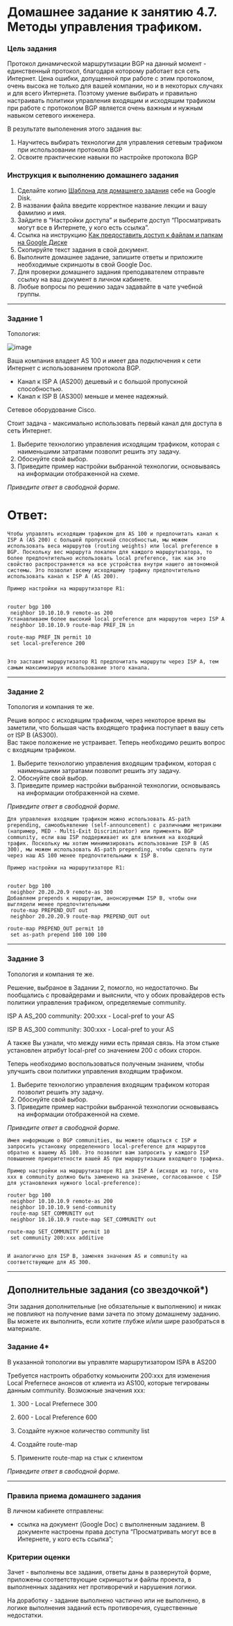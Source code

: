 # Домашнее задание к занятию 4.7. Методы управления трафиком.

### Цель задания

Протокол динамической маршрутизации BGP на данный момент - единственный протокол, благодаря которому работает вся сеть Интернет. Цена ошибки, допущенной при работе с этим протоколом, очень высока не только для вашей компании, но и в некоторых случаях и для всего Интернета. Поэтому умение выбирать и правильно настраивать политики управления входящим и исходящим трафиком при работе с протоколом BGP является очень важным и нужным навыком сетевого инженера.

В результате выполенения этого задания вы:
1. Научитесь выбирать технологии для управления сетевым трафиком при использовании протокола BGP
2. Освоите практические навыки по настройке протокола BGP

### Инструкция к выполнению домашнего задания

1. Сделайте копию [Шаблона для домашнего задания](https://docs.google.com/document/d/1youKpKm_JrC0UzDyUslIZW2E2bIv5OVlm_TQDvH5Pvs/edit) себе на Google Disk.
2. В названии файла введите корректное название лекции и вашу фамилию и имя.
3. Зайдите в “Настройки доступа” и выберите доступ “Просматривать могут все в Интернете, у кого есть ссылка”.
4. Ссылка на инструкцию [Как предоставить доступ к файлам и папкам на Google Диске](https://support.google.com/docs/answer/2494822?hl=ru&co=GENIE.Platform%3DDesktop)
5. Скопируйте текст задания в свой документ.
6. Выполните домашнее задание, запишите ответы и приложите необходимые скриншоты в свой Google Doc.
7. Для проверки домашнего задания преподавателем отправьте ссылку на ваш документ в личном кабинете.
8. Любые вопросы по решению задач задавайте в чате учебной группы.

------

### Задание 1

Топология:

![image](https://user-images.githubusercontent.com/46966420/162039656-bdd6cf34-1946-4e40-9ea7-edf602761a77.png)


Ваша компания владеет AS 100 и имеет два подключения к сети Интернет с использованием протокола BGP. 
- Канал к ISP А (AS200) дешевый и с большой пропускной способностью. 
- Канал к ISP B (AS300) меньше и менее надежный.  

Сетевое оборудование Cisco.

Стоит задача - максимально использовать первый канал для доступа в сеть Интернет.

1. Выберите технологию управления исходящим трафиком, которая с наименьшими затратами позволит решить эту задачу. 
2. Обоснуйте свой выбор.
3. Приведите пример настройки выбранной технологии, основываясь на информации отображенной на схеме.

*Приведите ответ в свободной форме.*

# Ответ:
```
Чтобы управлять исходящим трафиком для AS 100 и предпочитать канал к ISP A (AS 200) с большей пропускной способностью, мы можем использовать веса маршрутов (routing weights) или local preference в BGP. Поскольку вес маршрута локален для каждого маршрутизатора, то более предпочтительно использовать local preference, так как это свойство распространяется на все устройства внутри нашего автономной системы. Это позволит всему исходящему трафику предпочтительно использовать канал к ISP A (AS 200).

Пример настройки на маршрутизаторе R1:


router bgp 100
 neighbor 10.10.10.9 remote-as 200
Устанавливаем более высокий local preference для маршрутов через ISP A
 neighbor 10.10.10.9 route-map PREF_IN in
 
route-map PREF_IN permit 10
 set local-preference 200


Это заставит маршрутизатор R1 предпочитать маршруты через ISP A, тем самым максимизируя использование этого канала.
```
---

### Задание 2

Топология и компания те же.

Решив вопрос с исходящим трафиком, через некоторое время вы заметили, что большая часть входящего трафика поступает в вашу сеть от ISP B (AS300).   
Вас такое положение не устраивает. Теперь необходимо решить вопрос с входящим трафиком.

1. Выберите технологию управления входящим трафиком, которая с наименьшими затратами позволит решить эту задачу. 
2. Обоснуйте свой выбор.
3. Приведите пример настройки выбранной технологии, основываясь на информации отображенной на схеме.

*Приведите ответ в свободной форме.*
```
Для управления входящим трафиком можно использовать AS-path prepending, самообъявление (self-announcement) с различными метриками (например, MED - Multi-Exit Discriminator) или применять BGP community, если ваш ISP поддерживает их для влияния на входящий трафик. Поскольку мы хотим минимизировать использование ISP B (AS 300), мы можем использовать AS-path prepending, чтобы сделать пути через наш AS 100 менее предпочтительными к ISP B.

Пример настройки на маршрутизаторе R1:


router bgp 100
 neighbor 20.20.20.9 remote-as 300
Добавляем prepends к маршрутам, анонсируемым ISP B, чтобы они выглядели менее предпочтительными
 route-map PREPEND_OUT out
 neighbor 20.20.20.9 route-map PREPEND_OUT out
 
route-map PREPEND_OUT permit 10
 set as-path prepend 100 100 100

```
---

### Задание 3

Топология и компания те же.

Решение, выбраное в Задании 2, помогло, но недостаточно. Вы пообщались с провайдерами и выяснили, что у обоих провайдеров есть политики управления трафиком, определяемые community. 

ISP A AS_200 community:
200:xxx - Local-pref to your AS

ISP B AS_300 community:
300:xxx - Local-pref to your AS

А также Вы узнали, что между ними есть прямая связь. На этом стыке установлен атрибут local-pref со значением 200 с обоих сторон. 

Теперь необходимо воспользоваться полученым знанием, чтобы улучшить свои политики управления входящим трафиком.

1. Выберите технологию управления входящим трафиком которая позволит решить эту задачу. 
2. Обоснуйте свой выбор.
3. Приведите пример настройки выбранной технологии основываясь на информации отображенной на схеме.

*Приведите ответ в свободной форме.*

```
Имея информацию о BGP communities, вы можете общаться с ISP и запросить установку определенного local-preference для маршрутов обратно к вашему AS 100. Это позволит вам запросить у каждого ISP повышение приоритетности вашей AS при маршрутизации входящего трафика.

Пример настройки на маршрутизаторе R1 для ISP A (исходя из того, что xxx в community должно быть заменено на значение, согласованное с ISP для установления нужного local-preference):

router bgp 100
 neighbor 10.10.10.9 remote-as 200
 neighbor 10.10.10.9 send-community
 route-map SET_COMMUNITY out
 neighbor 10.10.10.9 route-map SET_COMMUNITY out
 
route-map SET_COMMUNITY permit 10
 set community 200:xxx additive


И аналогично для ISP B, заменяя значения AS и community на соответствующие для AS 300.
```
---

## Дополнительные задания (со звездочкой*)

Эти задания дополнительные (не обязательные к выполнению) и никак не повлияют на получение вами зачета по этому домашнему заданию. Вы можете их выполнить, если хотите глубже и/или шире разобраться в материале.

### Задание 4*

В указанной топологии вы управляте маршрутизатором ISPA в AS200

Требуется настроить обработку комьюнити 200:xxx для изменения Local Prefernece анонсов от клиента из AS100, которые тегированы данным community. 
Возможные значения xxx:
1. 300 - Local Prefernece 300
2. 600 - Local Preference 600 

1. Создайте нужное количество community list 
2. Создайте route-map
3. Примените route-map на стык с клиентом

*Приведите ответ в свободной форме.*

---

### Правила приема домашнего задания

В личном кабинете отправлены:
- ссылка на документ (Google Doc) с выполненным заданием. В документе настроены права доступа “Просматривать могут все в Интернете, у кого есть ссылка”;

### Критерии оценки

Зачет - выполнены все задания, ответы даны в развернутой форме, приложены соответствующие скриншоты и файлы проекта, в выполненных заданиях нет противоречий и нарушения логики.

На доработку - задание выполнено частично или не выполнено, в логике выполнения заданий есть противоречия, существенные недостатки.
